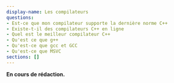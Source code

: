 ```yaml
---
display-name: Les compilateurs
questions:
- Est-ce que mon compilateur supporte la dernière norme C++
- Existe-t-il des compilateurs C++ en ligne
- Quel est le meilleur compilateur C++
- Qu'est ce que g++
- Qu'est-ce que gcc et GCC
- Qu'est-ce que MSVC
sections: []
---
```

**En cours de rédaction.**
